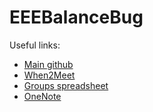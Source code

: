 # EEEBalanceBug

Useful links:
* [Main github](https://github.com/hakanmerdan/EEEBalanceBug)
* [When2Meet](https://www.when2meet.com/?20113161-Gyo7p)
* [Groups spreadsheet](https://imperiallondon-my.sharepoint.com/:x:/g/personal/hm4417_ic_ac_uk/EUaUsJREKT1OjnP64Lxzzj0B8Ukt0M3FKwPdenaBU0SBVA?e=ntA0z6)
* [OneNote](https://imperiallondon-my.sharepoint.com/:o:/g/personal/bs621_ic_ac_uk/EmY0DnRKurxNq5VFXVNxc8ABXNzKEgjvZsDy5xt1oSLZhA?e=qdQyi4)